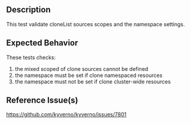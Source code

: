## Description

This test validate cloneList sources scopes and the namespace settings.

## Expected Behavior

These tests checks:
1. the mixed scoped of clone sources cannot be defined
2. the namespace must be set if clone namespaced resources
3. the namespace must not be set if clone cluster-wide resources


## Reference Issue(s)

https://github.com/kyverno/kyverno/issues/7801